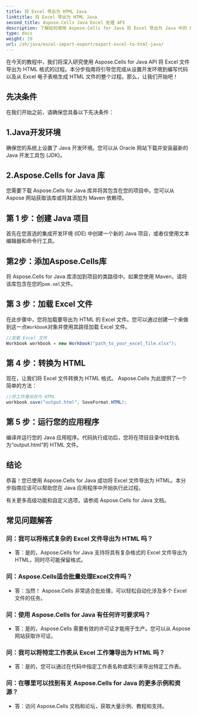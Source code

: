 ```yaml
---
title: 将 Excel 导出为 HTML Java
linktitle: 将 Excel 导出为 HTML Java
second_title: Aspose.Cells Java Excel 处理 API
description: 了解如何使用 Aspose.Cells for Java 将 Excel 导出为 Java 中的 HTML。按照此带有源代码的分步指南，轻松将 Excel 文件无缝转换为 HTML。
type: docs
weight: 19
url: /zh/java/excel-import-export/export-excel-to-html-java/
---
```

在今天的教程中，我们将深入研究使用 Aspose.Cells for Java API 将 Excel 文件导出为 HTML 格式的过程。本分步指南将引导您完成从设置开发环境到编写代码以及从 Excel 电子表格生成 HTML 文件的整个过程。那么，让我们开始吧！

## 先决条件

在我们开始之前，请确保您具备以下先决条件：

## 1.Java开发环境

确保您的系统上设置了 Java 开发环境。您可以从 Oracle 网站下载并安装最新的 Java 开发工具包 (JDK)。

## 2.Aspose.Cells for Java 库

您需要下载 Aspose.Cells for Java 库并将其包含在您的项目中。您可以从 Aspose 网站获取该库或将其添加为 Maven 依赖项。

## 第 1 步：创建 Java 项目

首先在您首选的集成开发环境 (IDE) 中创建一个新的 Java 项目，或者仅使用文本编辑器和命令行工具。

## 第2步：添加Aspose.Cells库

将 Aspose.Cells for Java 库添加到项目的类路径中。如果您使用 Maven，请将该库包含在您的`pom.xml`文件。

## 第 3 步：加载 Excel 文件

在此步骤中，您将加载要导出为 HTML 的 Excel 文件。您可以通过创建一个来做到这一点`Workbook`对象并使用其路径加载 Excel 文件。

```java
//加载 Excel 文件
Workbook workbook = new Workbook("path_to_your_excel_file.xlsx");
```

## 第 4 步：转换为 HTML

现在，让我们将 Excel 文件转换为 HTML 格式。 Aspose.Cells 为此提供了一个简单的方法：

```java
//将工作簿另存为 HTML
workbook.save("output.html", SaveFormat.HTML);
```

## 第 5 步：运行您的应用程序

编译并运行您的 Java 应用程序。代码执行成功后，您将在项目目录中找到名为“output.html”的 HTML 文件。

## 结论

恭喜！您已使用 Aspose.Cells for Java 成功将 Excel 文件导出为 HTML。本分步指南应该可以帮助您在 Java 应用程序中开始执行此过程。

有关更多高级功能和自定义选项，请参阅 Aspose.Cells for Java 文档。


## 常见问题解答

###	问：我可以将格式复杂的 Excel 文件导出为 HTML 吗？
   - 答：是的，Aspose.Cells for Java 支持将具有复杂格式的 Excel 文件导出为 HTML，同时尽可能保留格式。

### 问：Aspose.Cells适合批量处理Excel文件吗？
   - 答：当然！ Aspose.Cells 非常适合批处理，可以轻松自动化涉及多个 Excel 文件的任务。

### 问：使用 Aspose.Cells for Java 有任何许可要求吗？
   - 答：是的，Aspose.Cells 需要有效的许可证才能用于生产。您可以从 Aspose 网站获取许可证。

### 问：我可以将特定工作表从 Excel 工作簿导出为 HTML 吗？
   - 答：是的，您可以通过在代码中指定工作表名称或索引来导出特定工作表。

### 问：在哪里可以找到有关 Aspose.Cells for Java 的更多示例和资源？
   - 答：访问 Aspose.Cells 文档和论坛，获取大量示例、教程和支持。